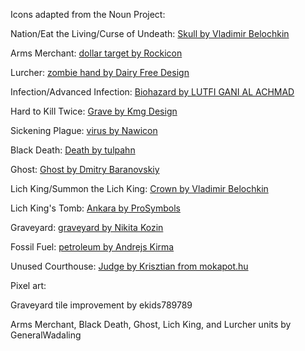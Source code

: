 Icons adapted from the Noun Project:

Nation/Eat the Living/Curse of Undeath: [Skull by Vladimir Belochkin](https://thenounproject.com/term/Skull/1030702/)

Arms Merchant: [dollar target by Rockicon](https://thenounproject.com/term/dollar-target/472861/)

Lurcher: [zombie hand by Dairy Free Design](https://thenounproject.com/term/zombie-hand/1968346)

Infection/Advanced Infection: [Biohazard by LUTFI GANI AL ACHMAD](https://thenounproject.com/term/Biohazard/2850224)

Hard to Kill Twice: [Grave by Kmg Design](https://thenounproject.com/term/Grave/2888956)

Sickening Plague: [virus by Nawicon](https://thenounproject.com/term/virus/3364091)

Black Death: [Death by tulpahn](https://thenounproject.com/term/death/2064459/)

Ghost: [Ghost by Dmitry Baranovskiy](https://thenounproject.com/term/ghost/7897/)

Lich King/Summon the Lich King: [Crown by Vladimir Belochkin](https://thenounproject.com/term/Crown/891413)

Lich King's Tomb: [Ankara by ProSymbols](https://thenounproject.com/term/ankara/2247204/)

Graveyard: [graveyard by Nikita Kozin](https://thenounproject.com/term/graveyard/573169)

Fossil Fuel: [petroleum by Andrejs Kirma](https://thenounproject.com/term/petroleum/2649102/)

Unused Courthouse: [Judge by Krisztian from mokapot.hu](https://thenounproject.com/term/Judge/1076388/)

Pixel art:

Graveyard tile improvement by ekids789789

Arms Merchant, Black Death, Ghost, Lich King, and Lurcher units by GeneralWadaling